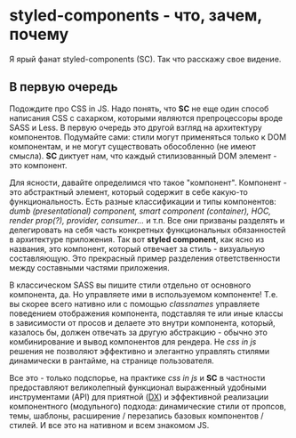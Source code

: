 # styled-components - что, зачем, почему

Я ярый фанат styled-components (SC). Так что расскажу свое видение.

## В первую очередь

Подождите про CSS in JS. Надо понять, что **SC** не еще один способ написания CSS с сахарком, которыми являются препроцессоры вроде SASS и Less. В первую очередь это другой взгляд на архитектуру компонентов. Подумайте сами: стили могут применяться только к DOM компонентам, и не могут существовать обособленно (не имеют смысла). **SC** диктует нам, что каждый стилизованный DOM элемент - это компонент.

Для ясности, давайте определимся что такое "компонент". Компонент - это абстрактный элемент, который содержит в себе какую-то функциональность. Есть разные классификации и типы компонентов: _dumb (presentational) component, smart component (container), HOC, render prop(?), provider, consumer..._ и т.п. Все они призваны разделять и делегировать на себя часть конкретных функциональных обязанностей в архитектуре приложения. Так вот **styled component**, как ясно из названия, это компонент, который отвечает за стиль - визуальную составляющую. Это прекрасный пример разделения ответственности между составными частями приложения.

В классическом SASS вы пишите стили отдельно от основного компонента, да. Но управляете ими в используемом компоненте! Т.е. вы скорее всего нативно или с помощью _classnames_ управляете поведением отображения компонента, подставляя те или иные классы в зависимости от просов и делаете это внутри компонента, который, казалось бы, должен отвечать за другую абстракцию - обычно это комбинирование и вывод компонентов для рендера. Не _css in js_ решения не позволяют эффективно и элегантно управлять стилями динамически в рантайме, на странице пользователя.

Все это - только подспорье, на практике _css in js_ и **SC** в частности предоставляют великолепный функционал выраженный удобными инструментами (API) для приятной ([DX](https://www.google.com/search?q=developer+experience&oq=developer+experience&sourceid=chrome&ie=UTF-8)) и эффективной реализации компонентного (модульного) подхода: динамические стили от пропсов, темы, шаблоны, расширение / перезапись базовых компонентов / стилей. И все это на нативном и всем знакомом JS.